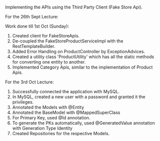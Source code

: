 Implementing the APIs using the Third Party Client (Fake Store Api).

For the 26th Sept Lecture:

Work done till 1st Oct (Sunday):
1. Created client for FakeStoreApis.
2. De-coupled the FakeStoreProductServiceImpl with the RestTemplateBuilder.
3. Added Error Handling on ProductController by ExceptionAdvices.
4. Created a utility class 'ProductUtility' which has all the static methods for converting one entity to another.
5. Implemented Category Apis, similar to the implementation of Product Apis.

For the 3rd Oct Lecture:
1. Successfully connected the application with MySQL.
2. In MySQL, created a new user with a password and granted it the privileges.
3. Annotated the Models with @Entity
4. Annotated the BaseModel with @MappedSuperClass
5. For Primary Key, used @Id annotation.
6. To generate the PKs automatically, used @GeneratedValue annotation with Generation Type Identity
7. Created Repositories for the respective Models.
